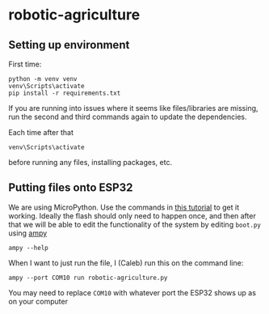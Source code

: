 # robotic-agriculture

## Setting up environment

First time:
```
python -m venv venv
venv\Scripts\activate
pip install -r requirements.txt
```
If you are running into issues where it seems like files/libraries are missing, run the second and third commands again to update the dependencies.

Each time after that
```
venv\Scripts\activate
```
before running any files, installing packages, etc.

## Putting files onto ESP32
We are using MicroPython. Use the commands in [this tutorial](https://docs.micropython.org/en/latest/esp32/tutorial/intro.html) to get it working. Ideally the flash should only need to happen once, and then after that we will be able to edit the functionality of the system by editing `boot.py` using [ampy](https://github.com/scientifichackers/ampy)
```
ampy --help
```

When I want to just run the file, I (Caleb) run this on the command line:
```
ampy --port COM10 run robotic-agriculture.py
```
You may need to replace `COM10` with whatever port the ESP32 shows up as on your computer

